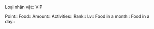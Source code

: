 Loại nhân vật:: VIP

Point:: 
Food:: 
Amount:: 
Activities:: 
Rank:: 
Lv:: 
Food in a month:: 
Food in a day:: 
